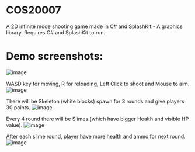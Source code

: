 # COS20007
A 2D infinite mode shooting game made in C# and SplashKit - A graphics library.
Requires C# and SplashKit to run.

# Demo screenshots:
![image](https://github.com/rt-kc/COS20007/assets/54104903/f62950fc-3118-44d6-b238-adab718603a7)

WASD key for moving, R for reloading, Left Click to shoot and Mouse to aim.
![image](https://github.com/rt-kc/COS20007/assets/54104903/bf26d3a1-c738-4803-855c-806db740439a)

There will be Skeleton (white blocks) spawn for 3 rounds and give players 30 points.
![image](https://github.com/rt-kc/COS20007/assets/54104903/4f5e6aeb-26e5-448d-a970-5c2f5a48ba36)
 
Every 4 round there will be Slimes (which have bigger Health and visible HP value). 
![image](https://github.com/rt-kc/COS20007/assets/54104903/b47b1826-11c7-4d20-b830-ecaa5c05af56)

After each slime round, player have more health and ammo for next round.
![image](https://github.com/rt-kc/COS20007/assets/54104903/e36ff3de-39fa-49f5-9870-d717136fb41f)




